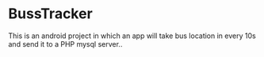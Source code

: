 # BussTracker
This is an android project in which an app will take bus location in every 10s and send it to a PHP mysql server..
